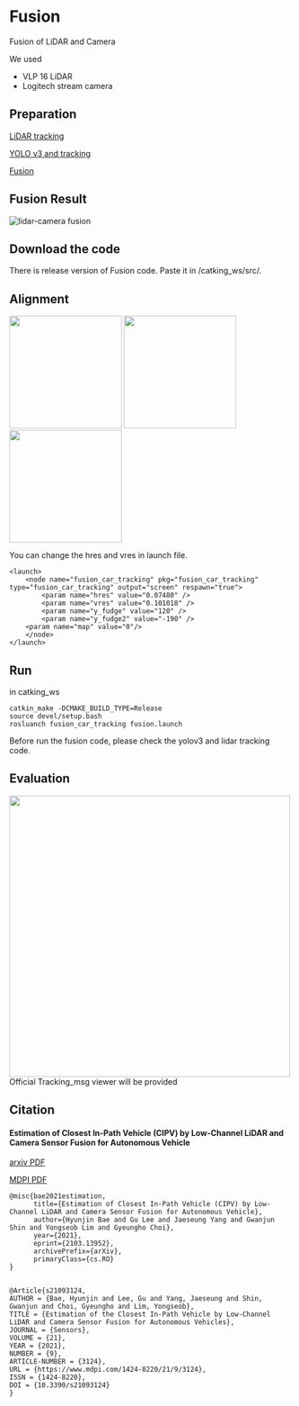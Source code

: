 # Fusion
Fusion of LiDAR and Camera 

We used
- VLP 16 LiDAR 
- Logitech stream camera

## Preparation
[LiDAR tracking](https://github.com/DGIST-ARTIV/Fusion-LiDAR-Camera/releases/tag/2.1.12)

[YOLO v3 and tracking](https://github.com/DGIST-ARTIV/VISION/tree/master/%EA%B0%9D%EC%B2%B4)

[Fusion](https://github.com/DGIST-ARTIV/Fusion-LiDAR-Camera/releases/tag/Fusion-V.2.0.9)

## Fusion Result 
![lidar-camera fusion](https://user-images.githubusercontent.com/42258047/112603687-b03d3680-8e58-11eb-8b0b-a8c307c6f01a.gif)

## Download the code
There is release version of Fusion code.
Paste it in /catking_ws/src/.

## Alignment

<img src = "https://user-images.githubusercontent.com/42258047/112604286-4bcea700-8e59-11eb-976a-e8c7d83d2989.png" width="200px"> <img src = "https://user-images.githubusercontent.com/42258047/112604280-4a9d7a00-8e59-11eb-9646-d51eba01009e.png" width="200px"> <img src = "https://user-images.githubusercontent.com/42258047/112604283-4b361080-8e59-11eb-8ba0-ac3882bee252.png" width="200px">

You can change the hres and vres in launch file. 

```
<launch>
    <node name="fusion_car_tracking" pkg="fusion_car_tracking" type="fusion_car_tracking" output="screen" respawn="true">
        <param name="hres" value="0.07480" />
        <param name="vres" value="0.101018" />
        <param name="y_fudge" value="120" />
        <param name="y_fudge2" value="-190" />
	<param name="map" value="0"/>
    </node>
</launch>
```

## Run 
in catking_ws

```
catkin_make -DCMAKE_BUILD_TYPE=Release
source devel/setup.bash
rosluanch fusion_car_tracking fusion.launch
```

Before run the fusion code, please check the yolov3 and lidar tracking code.


## Evaluation

<img src = "https://user-images.githubusercontent.com/25432456/112658768-121c9100-8e97-11eb-9724-2a191fafa971.png" width="500px">
Official Tracking_msg viewer will be provided


## Citation
#### Estimation of Closest In-Path Vehicle (CIPV) by Low-Channel LiDAR and Camera Sensor Fusion for Autonomous Vehicle
[arxiv PDF](https://arxiv.org/pdf/2103.13952.pdf)

[MDPI PDF](https://www.mdpi.com/1424-8220/21/9/3124)

```
@misc{bae2021estimation,
      title={Estimation of Closest In-Path Vehicle (CIPV) by Low-Channel LiDAR and Camera Sensor Fusion for Autonomous Vehicle}, 
      author={Hyunjin Bae and Gu Lee and Jaeseung Yang and Gwanjun Shin and Yongseob Lim and Gyeungho Choi},
      year={2021},
      eprint={2103.13952},
      archivePrefix={arXiv},
      primaryClass={cs.RO}
}
```

```

@Article{s21093124,
AUTHOR = {Bae, Hyunjin and Lee, Gu and Yang, Jaeseung and Shin, Gwanjun and Choi, Gyeungho and Lim, Yongseob},
TITLE = {Estimation of the Closest In-Path Vehicle by Low-Channel LiDAR and Camera Sensor Fusion for Autonomous Vehicles},
JOURNAL = {Sensors},
VOLUME = {21},
YEAR = {2021},
NUMBER = {9},
ARTICLE-NUMBER = {3124},
URL = {https://www.mdpi.com/1424-8220/21/9/3124},
ISSN = {1424-8220},
DOI = {10.3390/s21093124}
}
```

